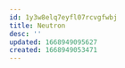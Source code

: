 ```yaml
---
id: 1y3w8elq7eyfl07rcvgfwbj
title: Neutron
desc: ''
updated: 1668949095627
created: 1668949053471
---
```

